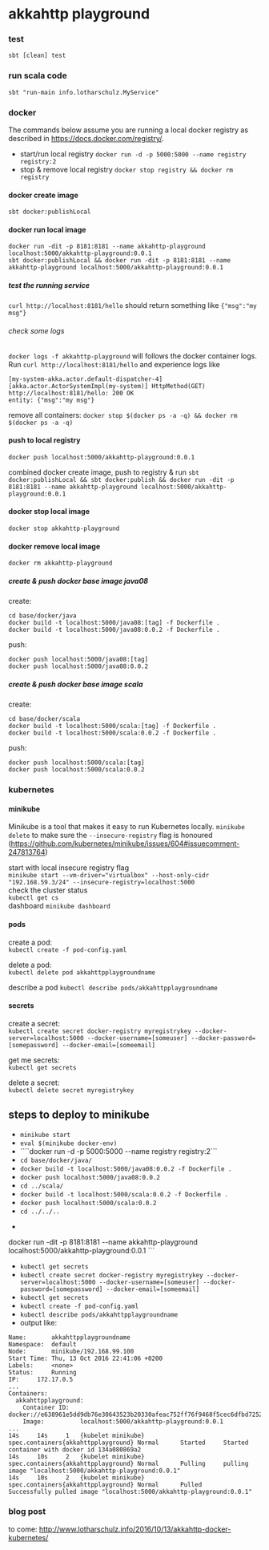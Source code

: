 # akkahttp playground

### test
```
sbt [clean] test
```

### run scala code
```
sbt "run-main info.lotharschulz.MyService"
```

### docker

The commands below assume you are running a local docker registry as described in https://docs.docker.com/registry/.
- start/run local registry ```docker run -d -p 5000:5000 --name registry registry:2```
- stop & remove local registry ```docker stop registry && docker rm registry```

#### docker create image
```
sbt docker:publishLocal
```

#### docker run local image
```
docker run -dit -p 8181:8181 --name akkahttp-playground localhost:5000/akkahttp-playground:0.0.1
sbt docker:publishLocal && docker run -dit -p 8181:8181 --name akkahttp-playground localhost:5000/akkahttp-playground:0.0.1
```

##### test the running service
```curl http://localhost:8181/hello``` should return something like ```{"msg":"my msg"}```  

###### check some logs
```docker logs -f akkahttp-playground``` will follows the docker container logs.
Run ```curl http://localhost:8181/hello``` and experience logs like
```
[my-system-akka.actor.default-dispatcher-4] [akka.actor.ActorSystemImpl(my-system)] HttpMethod(GET) http://localhost:8181/hello: 200 OK
entity: {"msg":"my msg"}
```

remove all containers:
```docker stop $(docker ps -a -q) && docker rm $(docker ps -a -q)```


#### push to local registry
```
docker push localhost:5000/akkahttp-playground:0.0.1
```
combined docker create image, push to registry & run
```sbt docker:publishLocal && sbt docker:publish && docker run -dit -p 8181:8181 --name akkahttp-playground localhost:5000/akkahttp-playground:0.0.1 ```

#### docker stop local image
```
docker stop akkahttp-playground
```

#### docker remove local image
```
docker rm akkahttp-playground
```

##### create & push docker base image java08
create:
```
cd base/docker/java
docker build -t localhost:5000/java08:[tag] -f Dockerfile .
docker build -t localhost:5000/java08:0.0.2 -f Dockerfile .

```

push:
```
docker push localhost:5000/java08:[tag]
docker push localhost:5000/java08:0.0.2
```

##### create & push docker base image scala
create:
```
cd base/docker/scala
docker build -t localhost:5000/scala:[tag] -f Dockerfile .
docker build -t localhost:5000/scala:0.0.2 -f Dockerfile .

```

push:
```
docker push localhost:5000/scala:[tag]
docker push localhost:5000/scala:0.0.2
```

### kubernetes

#### minikube
Minikube is a tool that makes it easy to run Kubernetes locally.
```minikube delete``` to make sure the ```--insecure-registry```
flag is honoured (https://github.com/kubernetes/minikube/issues/604#issuecomment-247813764)

start with local insecure registry flag  
```minikube start --vm-driver="virtualbox" --host-only-cidr "192.168.59.3/24" --insecure-registry=localhost:5000```  
check the cluster status    
```kubectl get cs```  
dashboard
```minikube dashboard```   

#### pods
create a pod:  
```kubectl create -f pod-config.yaml```

delete a pod:  
```kubectl delete pod akkahttpplaygroundname```

describe a pod
```kubectl describe pods/akkahttpplaygroundname```

#### secrets

create a secret:  
```kubectl create secret docker-registry myregistrykey --docker-server=localhost:5000 --docker-username=[someuser] --docker-password=[somepassword] --docker-email=[someemail]```

get me secrets:  
```kubectl get secrets```

delete a secret:  
```kubectl delete secret myregistrykey```

## steps to deploy to minikube
- ```minikube start```
- ```eval $(minikube docker-env)```
- ````docker run -d -p 5000:5000 --name registry registry:2```
- ```cd base/docker/java/```
- ```docker build -t localhost:5000/java08:0.0.2 -f Dockerfile .```
- ```docker push localhost:5000/java08:0.0.2```
- ```cd ../scala/```
- ```docker build -t localhost:5000/scala:0.0.2 -f Dockerfile .```
- ```docker push localhost:5000/scala:0.0.2```
- ```cd ../../..```
- ```sbt docker:publishLocal && sbt docker:publish &&
docker run -dit -p 8181:8181 --name akkahttp-playground localhost:5000/akkahttp-playground:0.0.1 ```
- ```kubectl get secrets```
- ```kubectl create secret docker-registry myregistrykey --docker-server=localhost:5000 --docker-username=[someuser] --docker-password=[somepassword] --docker-email=[someemail]```
- ```kubectl get secrets```
- ```kubectl create -f pod-config.yaml```
- ```kubectl describe pods/akkahttpplaygroundname```
- output like:
```
Name:		akkahttpplaygroundname
Namespace:	default
Node:		minikube/192.168.99.100
Start Time:	Thu, 13 Oct 2016 22:41:06 +0200
Labels:		<none>
Status:		Running
IP:		172.17.0.5
...
Containers:
  akkahttpplayground:
    Container ID:		docker://e638961e5dd9db76e30643523b20330afeac752ff76f9468f5cec6dfbd725275
    Image:			localhost:5000/akkahttp-playground:0.0.1
...
14s		14s		1	{kubelet minikube}	spec.containers{akkahttpplayground}	Normal		Started		Started container with docker id 134a080869a2
14s		10s		2	{kubelet minikube}	spec.containers{akkahttpplayground}	Normal		Pulling		pulling image "localhost:5000/akkahttp-playground:0.0.1"
14s		10s		2	{kubelet minikube}	spec.containers{akkahttpplayground}	Normal		Pulled		Successfully pulled image "localhost:5000/akkahttp-playground:0.0.1"
```

### blog post
to come: http://www.lotharschulz.info/2016/10/13/akkahttp-docker-kubernetes/
